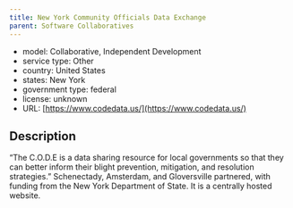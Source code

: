 ```yaml
---
title: New York Community Officials Data Exchange
parent: Software Collaboratives
---
```


- model: Collaborative, Independent Development
- service type: Other
- country: United States
- states: New York
- government type: federal
- license: unknown
- URL: [https://www.codedata.us/](https://www.codedata.us/)

## Description
“The C.O.D.E is a data sharing resource for local governments so that they can better inform their blight prevention, mitigation, and resolution strategies.” Schenectady, Amsterdam, and Gloversville partnered, with funding from the New York Department of State. It is a centrally hosted website.
